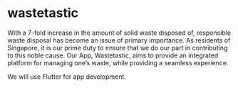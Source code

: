 # wastetastic

With a 7-fold increase in the amount of solid waste disposed of, responsible waste disposal has become an issue of primary importance. As residents of Singapore, it is our prime duty to ensure that we do our part in contributing to this noble cause. Our App, Wastetastic, aims to provide an integrated platform for managing one’s waste, while providing a seamless experience.  

We will use Flutter for app development.
